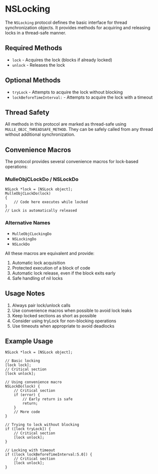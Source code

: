 # NSLocking

The `NSLocking` protocol defines the basic interface for thread synchronization objects. It provides methods for acquiring and releasing locks in a thread-safe manner.

## Required Methods

* `lock` - Acquires the lock (blocks if already locked)
* `unlock` - Releases the lock

## Optional Methods

* `tryLock` - Attempts to acquire the lock without blocking
* `lockBeforeTimeInterval:` - Attempts to acquire the lock with a timeout

## Thread Safety

All methods in this protocol are marked as thread-safe using `MULLE_OBJC_THREADSAFE_METHOD`. They can be safely called from any thread without additional synchronization.

## Convenience Macros

The protocol provides several convenience macros for lock-based operations:

### MulleObjCLockDo / NSLockDo
```objc
NSLock *lock = [NSLock object];
MulleObjCLockDo(lock) 
{
    // Code here executes while locked
}
// Lock is automatically released
```

### Alternative Names
* `MulleObjCLockingDo`
* `NSLockingDo`
* `NSLockDo`

All these macros are equivalent and provide:
1. Automatic lock acquisition
2. Protected execution of a block of code
3. Automatic lock release, even if the block exits early
4. Safe handling of nil locks

## Usage Notes

1. Always pair lock/unlock calls
2. Use convenience macros when possible to avoid lock leaks
3. Keep locked sections as short as possible
4. Consider using tryLock for non-blocking operations
5. Use timeouts when appropriate to avoid deadlocks

## Example Usage

```objc
NSLock *lock = [NSLock object];

// Basic locking
[lock lock];
// Critical section
[lock unlock];

// Using convenience macro
NSLockDo(lock) {
    // Critical section
    if (error) {
        // Early return is safe
        return;
    }
    // More code
}

// Trying to lock without blocking
if ([lock tryLock]) {
    // Critical section
    [lock unlock];
}

// Locking with timeout
if ([lock lockBeforeTimeInterval:5.0]) {
    // Critical section
    [lock unlock];
}
```
